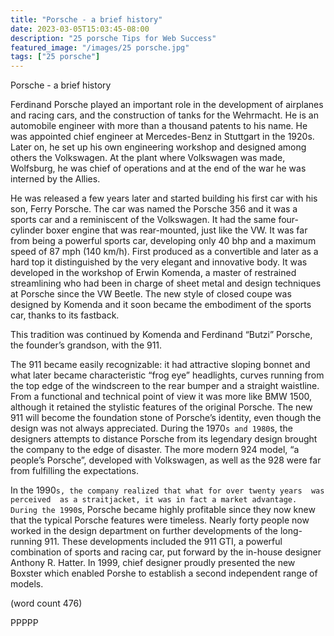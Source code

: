 ```yaml
---
title: "Porsche - a brief history"
date: 2023-03-05T15:03:45-08:00
description: "25 porsche Tips for Web Success"
featured_image: "/images/25 porsche.jpg"
tags: ["25 porsche"]
---
```


Porsche - a brief history

Ferdinand Porsche played an important role in the development 
of airplanes and racing cars, and the construction of tanks for 
the Wehrmacht. He is an automobile engineer with more than 
a thousand patents to his name. He was appointed chief engineer 
at Mercedes-Benz in Stuttgart in the 1920s. Later on, he set 
up his own engineering workshop and designed among others 
the Volkswagen. At the plant where Volkswagen was made, 
Wolfsburg, he was chief of operations and at the end of the war 
he was interned by the Allies.

He was released a few years later and started building his first car 
with his son, Ferry Porsche. The car was named the Porsche 356 
and it was a sports car and a reminiscent of the Volkswagen. 
It had the same four-cylinder boxer engine that was rear-mounted, 
just like the VW. It was far from being a powerful sports car, 
developing only 40 bhp and a maximum speed of 87 mph (140 km/h). 
First produced as a convertible and later as a hard top it distinguished 
by the very elegant and innovative body. It was developed in the
workshop of Erwin Komenda, a master of restrained streamlining 
who had been in charge of sheet metal and design techniques at 
Porsche since the VW Beetle.  The new style of closed coupe was 
designed by Komenda and it soon became the embodiment of the 
sports car, thanks to its fastback.

This tradition was continued by Komenda and Ferdinand “Butzi” 
Porsche, the founder’s grandson, with the 911. 

The 911 became easily recognizable: it had attractive sloping 
bonnet and what later became characteristic “frog eye” headlights, 
curves running from the top edge of the windscreen to the rear bumper 
and a straight waistline. From a functional and technical point of 
view it was more like BMW 1500, although it retained the stylistic 
features of the original Porsche. The new 911 will become the 
foundation stone of Porsche’s identity, even though the design 
was not always appreciated. During the 1970`s and 1980`s, the 
designers attempts to distance Porsche from its legendary design brought 
the company to the edge of disaster. The more modern 924 model, 
“a people’s Porsche”, developed with Volkswagen, as well as the 
928 were far from fulfilling the expectations. 

In the 1990`s, the company realized that what for over twenty years 
was perceived  as a straitjacket, it was in fact a market
advantage. During the 1990`s, Porsche became highly 
profitable since they now knew that the typical Porsche features 
were timeless. Nearly forty people now worked in the design 
department on further developments of the long-running 911. 
These developments included the 911 GTI, a powerful combination
of sports and racing car, put forward by the in-house designer 
Anthony R. Hatter. In 1999, chief designer proudly presented the 
new Boxster which enabled Porshe to establish a second 
independent range of models.

(word count 476)

PPPPP

